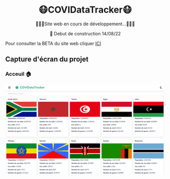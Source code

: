 <h1 align="center">😷COVIDataTracker😷</h1>

<p align="center">🚧🚧🚧Site web en cours de développement...🚧🚧🚧</p>

<p align="center">👷 Debut de construction 14/08/22</p>

Pour consulter la BETA du site web cliquer <a href="covid-tracker-africa.vercel.app">ICI</a>

## Capture d'écran du projet

### Acceuil 🏠

![home](./public/github/home.png)

